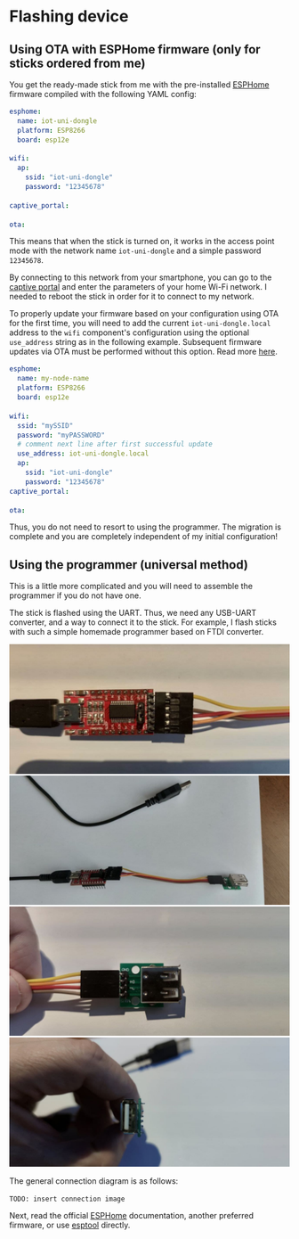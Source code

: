 # Flashing device

## Using OTA with ESPHome firmware (only for sticks ordered from me)

You get the ready-made stick from me with the pre-installed [ESPHome](https://esphome.io) firmware compiled with the following YAML config:

```yaml
esphome:
  name: iot-uni-dongle
  platform: ESP8266
  board: esp12e

wifi:
  ap:
    ssid: "iot-uni-dongle"
    password: "12345678"

captive_portal:

ota:
```

This means that when the stick is turned on, it works in the access point mode with the network name `iot-uni-dongle` and a simple password `12345678`.

By connecting to this network from your smartphone, you can go to the [captive portal](https://esphome.io/components/captive_portal.html) and enter the parameters of your home Wi-Fi network. I needed to reboot the stick in order for it to connect to my network.

To properly update your firmware based on your configuration using OTA for the first time, you will need to add the current `iot-uni-dongle.local` address to the `wifi` component's configuration using the optional `use_address` string as in the following example. Subsequent firmware updates via OTA must be performed without this option. Read more [here](https://esphome.io/components/esphome.html#changing-esphome-node-name).

```yaml
esphome:
  name: my-node-name
  platform: ESP8266
  board: esp12e

wifi:
  ssid: "mySSID"
  password: "myPASSWORD"
  # comment next line after first successful update
  use_address: iot-uni-dongle.local
  ap:
    ssid: "iot-uni-dongle"
    password: "12345678"
captive_portal:

ota:
```

Thus, you do not need to resort to using the programmer. The migration is complete and you are completely independent of my initial configuration!

## Using the programmer (universal method)

This is a little more complicated and you will need to assemble the programmer if you do not have one.

The stick is flashed using the UART. Thus, we need any USB-UART converter, and a way to connect it to the stick. For example, I flash sticks with such a simple homemade programmer based on FTDI converter.

![1](images/prg01.jpg)
![2](images/prg02.jpg)
![3](images/prg03.jpg)
![4](images/prg04.jpg) 

The general connection diagram is as follows:

`TODO: insert connection image`

Next, read the official [ESPHome](https://esphome.io/guides/getting_started_command_line.html#first-uploading) documentation, another preferred firmware, or use [esptool](https://github.com/espressif/esptool) directly.

